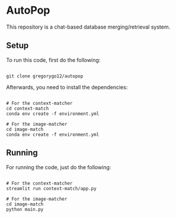 # **AutoPop**

This repository is a chat-based database merging/retrieval system.

## **Setup**

To run this code, first do the following:

```

git clone gregorygo12/autopop

```

Afterwards, you need to install the dependencies:

```

# For the context-matcher
cd context-match
conda env create -f environment.yml

# For the image-matcher
cd image-match
conda env create -f environment.yml

```

## **Running**

For running the code, just do the following:

```

# For the context-matcher
streamlit run context-match/app.py

# For the image-matcher
cd image-match
python main.py

```